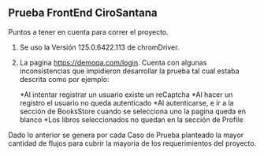 ## Prueba FrontEnd **CiroSantana**

Puntos a tener en cuenta para correr el proyecto.
1. Se uso la Versión 125.0.6422.113 de chromDriver.
2. La pagina https://demoqa.com/login. Cuenta con algunas inconsistencias que impidieron desarrollar la prueba tal
cual estaba descrita como por ejemplo:

   *Al intentar registrar un usuario existe un reCaptcha
   *Al hacer un registro el usuario no queda autenticado
   *Al autenticarse, e ir a la sección de BooksStore cuando se selecciona uno la pagina queda en blanco
   *Los libros seleccionados no quedan en la sección de Profile

Dado lo anterior se genera por cada Caso de Prueba planteado la mayor cantidad de flujos para cubrir 
la mayoria de los requerimientos del proyecto.
